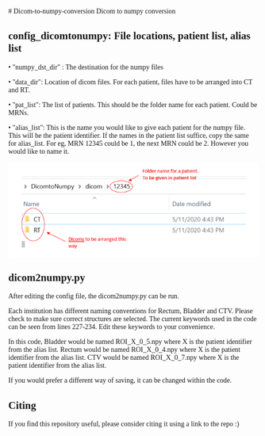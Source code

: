 <span style="font-family: 'Lucida Console';">
# Dicom-to-numpy-conversion
Dicom to numpy conversion

## config_dicomtonumpy: File locations, patient list, alias list

•	"numpy_dst_dir" : The destination for the numpy files

•	"data_dir": Location of dicom files. For each patient, files have to be arranged into CT and RT. 

•	"pat_list": The list of patients. This should be the folder name for each patient. Could be MRNs.

•	"alias_list": This is the name you would like to give each patient for the numpy file. This will be the patient identifier. If the names in the patient list suffice, copy the same for alias_list. For eg, MRN 12345 could be 1, the next MRN could be 2. However you would like to name it.


<img src="directoryformat.png" align="center" />

## dicom2numpy.py
After editing the config file, the dicom2numpy.py can be run. 

Each institution has different naming conventions for Rectum, Bladder and CTV. Please check to make sure correct structures are selected. The current keywords used in the code can be seen from lines 227-234. Edit these keywords to your convenience.

In this code,
Bladder would be named ROI_X_0_5.npy where X is the patient identifier from the alias list.
Rectum would be named ROI_X_0_4.npy where X is the patient identifier from the alias list.
CTV would be named ROI_X_0_7.npy where X is the patient identifier from the alias list.

If you would prefer a different way of saving, it can be changed within the code.

## Citing
If you find this repository useful, please consider citing it using a link to the repo :)
 
</span>


